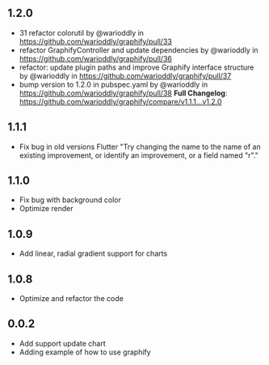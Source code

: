 ## 1.2.0

* 31 refactor colorutil by @warioddly in https://github.com/warioddly/graphify/pull/33
* refactor GraphifyController and update dependencies by @warioddly in https://github.com/warioddly/graphify/pull/36
* refactor: update plugin paths and improve Graphify interface structure by @warioddly in https://github.com/warioddly/graphify/pull/37
* bump version to 1.2.0 in pubspec.yaml by @warioddly in https://github.com/warioddly/graphify/pull/38
**Full Changelog**: https://github.com/warioddly/graphify/compare/v1.1.1...v1.2.0

## 1.1.1

* Fix bug in old versions Flutter "Try changing the name to the name of an existing improvement, or identify an improvement, or a field named "r"."

## 1.1.0

* Fix bug with background color
* Optimize render

## 1.0.9

* Add linear, radial gradient support for charts

## 1.0.8

* Optimize and refactor the code

## 0.0.2

* Add support update chart 
* Adding example of how to use graphify

